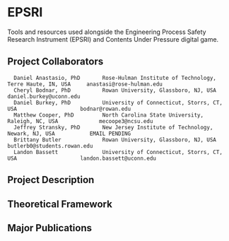 # EPSRI
Tools and resources used alongside the Engineering Process Safety Research Instrument (EPSRI) and Contents Under Pressure digital game.

## Project Collaborators
      Daniel Anastasio, PhD       Rose-Hulman Institute of Technology, Terre Haute, IN, USA     anastasi@rose-hulman.edu
      Cheryl Bodnar, PhD          Rowan University, Glassboro, NJ, USA                          daniel.burkey@uconn.edu
      Daniel Burkey, PhD          University of Connecticut, Storrs, CT, USA                    bodnar@rowan.edu
      Matthew Cooper, PhD         North Carolina State University, Raleigh, NC, USA             mecoope3@ncsu.edu
      Jeffrey Stransky, PhD       New Jersey Institute of Technology, Newark, NJ, USA           EMAIL PENDING
      Brittany Butler             Rowan University, Glassboro, NJ, USA                          butlerb0@students.rowan.edu
      Landon Bassett              University of Connecticut, Storrs, CT, USA                    landon.bassett@uconn.edu

## Project Description

## Theoretical Framework

## Major Publications
